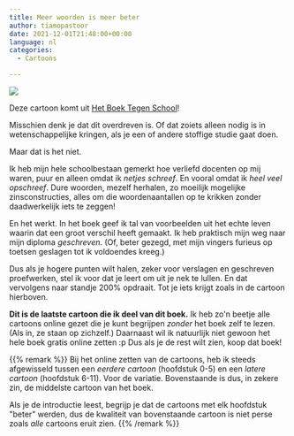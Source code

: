 ```yaml
---
title: Meer woorden is meer beter
author: tiamopastoor
date: 2021-12-01T21:48:00+00:00
language: nl
categories:
  - Cartoons

---
```

![](/uploads/2021/07/H6-OnnodigVeelSchrijven_result.webp) 

Deze cartoon komt uit [Het Boek Tegen School][2]!

Misschien denk je dat dit overdreven is. Of dat zoiets alleen nodig is in wetenschappelijke kringen, als je een of andere stoffige studie gaat doen.

Maar dat is het niet.

Ik heb mijn hele schoolbestaan gemerkt hoe verliefd docenten op mij waren, puur en alleen omdat ik _netjes schreef_. En vooral omdat ik _heel veel opschreef_. Dure woorden, mezelf herhalen, zo moeilijk mogelijke zinsconstructies, alles om die woordenaantallen op te krikken zonder daadwerkelijk iets te zeggen!

En het werkt. In het boek geef ik tal van voorbeelden uit het echte leven waarin dat een groot verschil heeft gemaakt. Ik heb praktisch mijn weg naar mijn diploma _geschreven_. (Of, beter gezegd, met mijn vingers furieus op toetsen geslagen tot ik voldoendes kreeg.)

Dus als je hogere punten wilt halen, zeker voor verslagen en geschreven proefwerken, stel ik voor dat je leert om uit je nek te lullen. En dat vervolgens naar standje 200% opdraait. Tot je iets krijgt zoals in de cartoon hierboven.

**Dit is de laatste cartoon die ik deel van dit boek.** Ik heb zo'n beetje alle cartoons online gezet die je kunt begrijpen _zonder_ het boek zelf te lezen. (Als in, ze staan op zichzelf.) Daarnaast wil ik natuurlijk niet gewoon het hele boek gratis online zetten :p Dus als je de rest wilt zien, koop dat boek!

{{% remark %}}
Bij het online zetten van de cartoons, heb ik steeds afgewisseld tussen een _eerdere cartoon_ (hoofdstuk 0-5) en een _latere cartoon_ (hoofdstuk 6-11). Voor de variatie. Bovenstaande is dus, in zekere zin, de middelste cartoon van het boek. 

Als je de introductie leest, begrijp je dat de cartoons met elk hoofdstuk "beter" werden, dus de kwaliteit van bovenstaande cartoon is niet perse zoals _alle_ cartoons eruit zien.
{{% /remark %}}

 [1]: /uploads/2021/07/H6-OnnodigVeelSchrijven.jpg
 [2]: /books/het-boek-tegen-school/